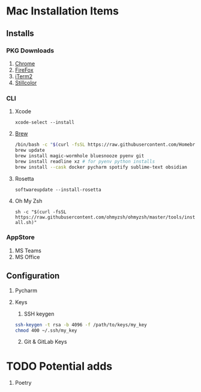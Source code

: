 # Mac Installation Items

## Installs
### PKG Downloads
1. [Chrome](https://www.google.com/chrome/)
2. [FireFox](https://www.mozilla.org/en-US/firefox/new/)
3. [iTerm2](https://iterm2.com/downloads.html)
4. [Stillcolor](https://github.com/aiaf/Stillcolor)

### CLI
1. Xcode

    `xcode-select --install`

2. [Brew](https://brew.sh)
   ```bash
   /bin/bash -c "$(curl -fsSL https://raw.githubusercontent.com/Homebrew/install/HEAD/install.sh)"
   brew update
   brew install magic-wormhole bluesnooze pyenv git
   brew install readline xz # for pyenv python installs
   brew install --cask docker pycharm spotify sublime-text obsidian
   ```
3. Rosetta
   
   `softwareupdate --install-rosetta`
4. Oh My Zsh

   `sh -c "$(curl -fsSL https://raw.githubusercontent.com/ohmyzsh/ohmyzsh/master/tools/install.sh)"`


### AppStore
1. MS Teams
2. MS Office

## Configuration
1. Pycharm
2. Keys
   1. SSH keygen
    ```bash
    ssh-keygen -t rsa -b 4096 -f /path/to/keys/my_key
    chmod 400 ~/.ssh/my_key
    ```

   2. Git & GitLab Keys


# TODO Potential adds
1. Poetry